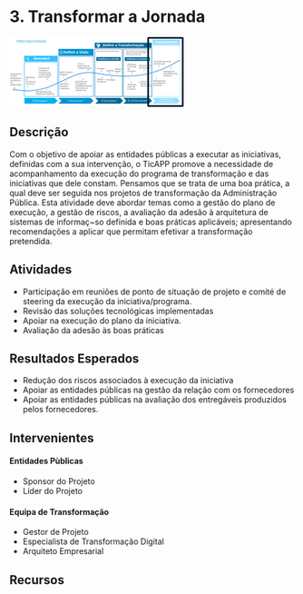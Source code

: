 ﻿# 3. Transformar a Jornada
![Acompanhamento](images/acompanhamento.png)

## Descrição
Com o objetivo de apoiar as entidades públicas a executar as iniciativas, definidas com a sua intervenção, o TicAPP promove a necessidade de acompanhamento da execução do programa de transformação e das iniciativas que dele constam. Pensamos que se trata de uma boa prática, a qual deve ser seguida nos projetos de transformação da Administração Pública. Esta atividade deve abordar temas como a gestão do plano de execução, a gestão de riscos, a avaliação da adesão à arquitetura de sistemas de informaç~so definida e boas práticas aplicáveis; apresentando recomendações a aplicar que permitam efetivar a transformação pretendida.

## Atividades
* Participação em reuniões de ponto de situação de projeto e comité de steering da execução da iniciativa/programa.
* Revisão das soluções tecnológicas implementadas
* Apoiar na execução do plano da iniciativa.
* Avaliação da adesão às boas práticas

## Resultados Esperados
* Redução dos riscos associados à execução da iniciativa
* Apoiar as entidades públicas na gestão da relação com os fornecedores
* Apoiar as entidades públicas na avaliação dos entregáveis produzidos pelos fornecedores.

## Intervenientes
#### Entidades Pùblicas
* Sponsor do Projeto
* Líder do Projeto

#### Equipa de Transformação
* Gestor de Projeto
* Especialista de Transformação Digital
* Arquiteto Empresarial


## Recursos

